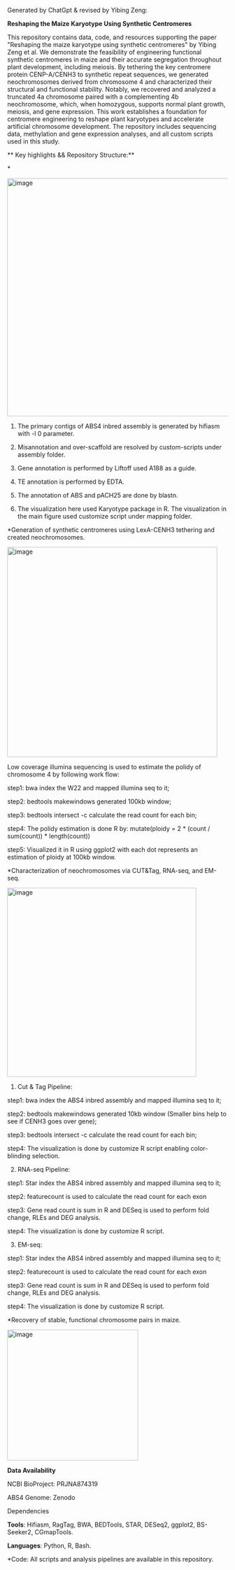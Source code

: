 Generated by ChatGpt & revised by Yibing Zeng:

**Reshaping the Maize Karyotype Using Synthetic Centromeres**


This repository contains data, code, and resources supporting the paper "Reshaping the maize karyotype using synthetic centromeres" by Yibing Zeng et al. We demonstrate the feasibility of engineering functional synthetic centromeres in maize and their accurate segregation throughout plant development, including meiosis. By tethering the key centromere protein CENP-A/CENH3 to synthetic repeat sequences, we generated neochromosomes derived from chromosome 4 and characterized their structural and functional stability. Notably, we recovered and analyzed a truncated 4a chromosome paired with a complementing 4b neochromosome, which, when homozygous, supports normal plant growth, meiosis, and gene expression. This work establishes a foundation for centromere engineering to reshape plant karyotypes and accelerate artificial chromosome development. The repository includes sequencing data, methylation and gene expression analyses, and all custom scripts used in this study.

** Key highlights && Repository Structure:**

*<The structure of ABS4 and its annotation.>


<img width="544" alt="image" src="https://github.com/user-attachments/assets/b33a219c-5152-42a4-83ed-9c4e7c96ea4e" />

1. The primary contigs of ABS4 inbred assembly is generated by hifiasm with -l 0 parameter.
   
2. Misannotation and over-scaffold are resolved by custom-scripts under assembly folder.

3. Gene annotation is performed by Liftoff used A188 as a guide.

4. TE annotation is performed by EDTA.
   
5. The annotation of ABS and pACH25 are done by blastn.  

6. The visualization here used Karyotype package in R. The visualization in the main figure used customize script under mapping folder.


*Generation of synthetic centromeres using LexA-CENH3 tethering and created neochromosomes.

<img width="480" alt="image" src="https://github.com/user-attachments/assets/1cbfaa84-71aa-4c5c-bc9b-260b0d1aafca" />

Low coverage illumina sequencing is used to estimate the polidy of chromosome 4 by following work flow:

step1: bwa index the W22 and mapped illumina seq to it;

step2: bedtools makewindows generated 100kb window; 

step3: bedtools intersect -c calculate the read count for each bin;

step4: The polidy estimation is done R by: mutate(ploidy = 2 * (count / sum(count)) * length(count))

step5: Visualized it in R using ggplot2 with each dot represents an estimation of ploidy at 100kb window.


*Characterization of neochromosomes via CUT&Tag, RNA-seq, and EM-seq.

<img width="432" alt="image" src="https://github.com/user-attachments/assets/c06d50ff-87c0-44c6-acd6-40852df80354" />

1. Cut & Tag Pipeline:
   
step1: bwa index the ABS4 inbred assembly and mapped illumina seq to it;

step2: bedtools makewindows generated 10kb window (Smaller bins help to see if CENH3 goes over gene); 

step3: bedtools intersect -c calculate the read count for each bin;

step4: The visualization is done by customize R script enabling color-blinding selection.

2. RNA-seq Pipeline:

step1: Star index the ABS4 inbred assembly and mapped illumina seq to it;

step2: featurecount is used to calculate the read count for each exon 

step3: Gene read count is sum in R and DESeq is used to perform fold change, RLEs and DEG analysis.

step4: The visualization is done by customize R script.


3. EM-seq:

step1: Star index the ABS4 inbred assembly and mapped illumina seq to it;

step2: featurecount is used to calculate the read count for each exon 

step3: Gene read count is sum in R and DESeq is used to perform fold change, RLEs and DEG analysis.

step4: The visualization is done by customize R script.



*Recovery of stable, functional chromosome pairs in maize.

<img width="299" alt="image" src="https://github.com/user-attachments/assets/d5f9edba-5b34-44ac-a9e6-717764578a32" />





**Data Availability**

NCBI BioProject: PRJNA874319

ABS4 Genome: Zenodo

Dependencies

**Tools**: Hifiasm, RagTag, BWA, BEDTools, STAR, DESeq2, ggplot2, BS-Seeker2, CGmapTools.

**Languages**: Python, R, Bash.

*Code: All scripts and analysis pipelines are available in this repository.



